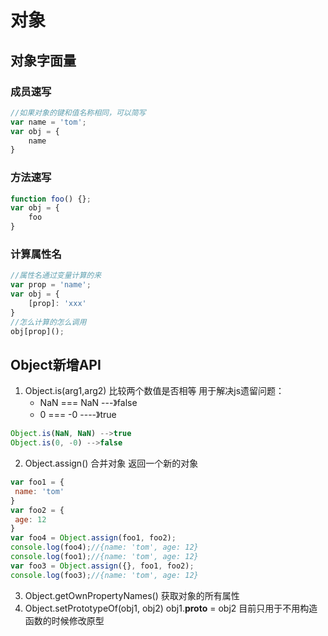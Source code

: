 # 对象

## 对象字面量
### 成员速写
```js
//如果对象的键和值名称相同，可以简写
var name = 'tom';
var obj = {
	name
}
```
### 方法速写
```js
function foo() {};
var obj = {
	foo
}
```
### 计算属性名
```js
//属性名通过变量计算的来
var prop = 'name';
var obj = {
	[prop]: 'xxx'
}
//怎么计算的怎么调用
obj[prop]();
```
## Object新增API
1. Object.is(arg1,arg2) 比较两个数值是否相等
	用于解决js遗留问题：
	* NaN === NaN  ---》false
	* 0 === -0  ----》true
```js
Object.is(NaN, NaN) -->true
Object.is(0, -0) -->false
```
2. Object.assign() 合并对象
返回一个新的对象
```js
var foo1 = {
 name: 'tom'
}
var foo2 = {
 age: 12
}
var foo4 = Object.assign(foo1, foo2);
console.log(foo4);//{name: 'tom', age: 12}
console.log(foo1);//{name: 'tom', age: 12}
var foo3 = Object.assign({}, foo1, foo2);
console.log(foo3);//{name: 'tom', age: 12}
```
3. Object.getOwnPropertyNames()
获取对象的所有属性
4. Object.setPrototypeOf(obj1, obj2)
	obj1.__proto__ = obj2
	目前只用于不用构造函数的时候修改原型

